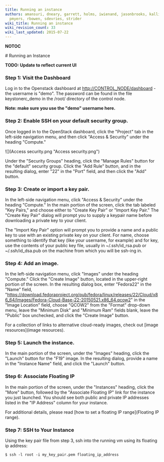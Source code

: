 ```yaml
---
title: Running an instance
authors: amansuri, dneary, garrett, holms, iwienand, jasonbrooks, kallies, mattdm,
  pmyers, rbowen, sdevries, strider
wiki_title: Running an instance
wiki_revision_count: 33
wiki_last_updated: 2015-07-22
---
```


__NOTOC__

<div class="bg-boxes bg-boxes-single">
<div class="row">
<div class="offset3 span8 pull-s">
# Running an Instance

**TODO: Update to reflect current UI**

### Step 1: Visit the Dashboard

Log in to the Openstack dashboard at <http://CONTROL_NODE/dashboard> - the username is "demo". The password can be found in the file keystonerc_demo in the /root/ directory of the control node.

**Note: make sure you use the "demo" username here.**

### Step 2: Enable SSH on your default security group.

Once logged in to the OpenStack dashboard, click the "Project" tab in the left-side navigation menu, and then click "Access & Security" under the heading "Compute."

![](Access security.png "Access security.png")

Under the "Security Groups" heading, click the "Manage Rules" button for the "default" security group. Click the "Add Rule" button, and in the resulting dialog, enter "22" in the "Port" field, and then click the "Add" button.

### Step 3: Create or import a key pair.

In the left-side navigation menu, click "Access & Security" under the heading "Compute." In the main portion of the screen, click the tab labeled "Key Pairs," and choose either to "Create Key Pair" or "Import Key Pair." The "Create Key Pair" dialog will prompt you to supply a keypair name before downloading a private key to your client.

The "Import Key Pair" option will prompt you to provide a name and a public key to use with an existing private key on your client. For name, choose something to identify that key (like your username, for example) and for key, use the contents of your public key file, usually in ~/.ssh/id_rsa.pub or ~/.ssh/id_dsa.pub on the machine from which you will be ssh-ing in.

### Step 4: Add an image.

In the left-side navigation menu, click "Images" under the heading "Compute." Click the "Create Image" button, located in the upper-right portion of the screen. In the resulting dialog box, enter "Fedora22" in the "Name" field, "[<https://download.fedoraproject.org/pub/fedora/linux/releases/22/Cloud/x86_64/Images/Fedora-Cloud-Base-22-20150521.x86_64.qcow2>](https://download.fedoraproject.org/pub/fedora/linux/releases/22/Cloud/x86_64/Images/Fedora-Cloud-Base-22-20150521.x86_64.qcow2)" in the "Image Location" field, choose "QCOW2" from the "Format" drop-down menu, leave the "Minimum Disk" and "Minimum Ram" fields blank, leave the "Public" box unchecked, and click the "Create Image" button.

For a collection of links to alternative cloud-ready images, check out [image resources](image resources).

### Step 5: Launch the instance.

In the main portion of the screen, under the "Images" heading, click the "Launch" button for the "F19" image. In the resulting dialog, provide a name in the "Instance Name" field, and click the "Launch" button.

### Step 6: Associate Floating IP

In the main portion of the screen, under the "Instances" heading, click the "More" button, followed by the "Associate Floating IP" link for the instance you just launched. You should see both public and private IP addresses listed in the "IP Address" column for your instance.

For additional details, please read [how to set a floating IP range](Floating IP range).

### Step 7: SSH to Your Instance

Using the key pair file from step 3, ssh into the running vm using its floating ip address:

    $ ssh -l root -i my_key_pair.pem floating_ip_address

